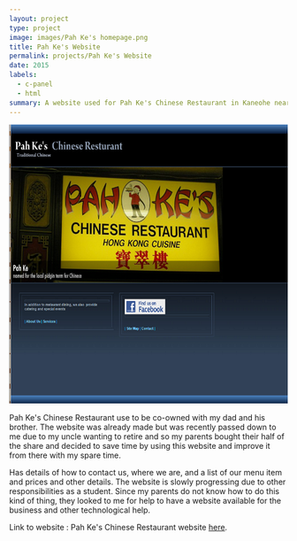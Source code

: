 ```yaml
---
layout: project
type: project
image: images/Pah Ke's homepage.png
title: Pah Ke's Website
permalink: projects/Pah Ke's Website
date: 2015
labels:
  - c-panel
  - html
summary: A website used for Pah Ke's Chinese Restaurant in Kaneohe near Windward Mall.
---
```


<img class="ui image" src="../images/Pah Ke's homepage.png">

Pah Ke's Chinese Restaurant use to be co-owned with my dad and his brother. The website was already made but was recently passed down to me due to my uncle wanting to retire and so my parents bought their half of the share and decided to save time by using this website and improve it from there with my spare time. 

Has details of how to contact us, where we are, and a list of our menu item and prices and other details. The website is slowly progressing due to other responsibilities as a student. Since my parents do not know how to do this kind of thing, they looked to me for help to have a website available for the business and other technological help. 

Link to website : Pah Ke's Chinese Restaurant website <a href="http://pahke.com/index.html"> here</a>.
